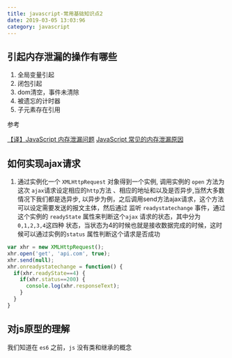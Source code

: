 ```yaml
---
title: javascript-常用基础知识点2
date: 2019-03-05 13:03:96
category: javascript
---
```



## 引起内存泄漏的操作有哪些

1. 全局变量引起
2. 闭包引起
3. dom清空，事件未清除
4. 被遗忘的计时器
5. 子元素存在引用

参考

[【译】JavaScript 内存泄漏问题](http://octman.com/blog/2016-06-28-four-types-of-leaks-in-your-javascript-code-and-how-to-get-rid-of-them/)
[JavaScript 常见的内存泄漏原因](https://juejin.im/entry/58158abaa0bb9f005873a843)


## 如何实现ajax请求

1. 通过实例化一个 `XMLHttpRequest` 对象得到一个实例, 调用实例的 `open` 方法为这次 `ajax`请求设定相应的`http`方法
   、相应的地址和以及是否异步,当然大多数情况下我们都是选异步, 以异步为例，之后调用send方法ajax请求，这个方法可以设定需要发送的报文主体，然后通过 监听 `readystatechange` 事件，通过这个实例的 `readyState` 属性来判断这个`ajax` 请求的状态，其中分为`0,1,2,3,4`这四种 状态，当状态为4的时候也就是接收数据完成的时候，这时候可以通过实例的`status` 属性判断这个请求是否成功

```js
var xhr = new XMLHttpRequest();
xhr.open('get', 'api.com', true);
xhr.send(null);
xhr.onreadystatechange = function() {
  if(xhr.readyState==4) {
    if(xhr.status==200) {
      console.log(xhr.responseText);
    }
  }
}
```

## 对js原型的理解

我们知道在 `es6` 之前，`js` 没有类和继承的概念
